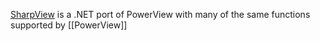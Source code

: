[SharpView](https://github.com/tevora-threat/SharpView) is a .NET port of PowerView with many of the same functions supported by [[PowerView]]